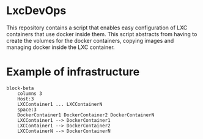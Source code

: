 # LxcDevOps

This repository contains a script that enables easy configuration of LXC containers that use docker inside them. This script abstracts from having to create the volumes for the docker containers, copying images and managing docker inside the LXC container.

# Example of infrastructure

```mermaid
block-beta
    columns 3
    Host:3
    LXCContainer1 ... LXCContainerN
    space:3
    DockerContainer1 DockerContainer2 DockerContainerN
    LXCContainer1 --> DockerContainer1
    LXCContainer1 --> DockerContainer2
    LXCContainerN --> DockerContainerN
```